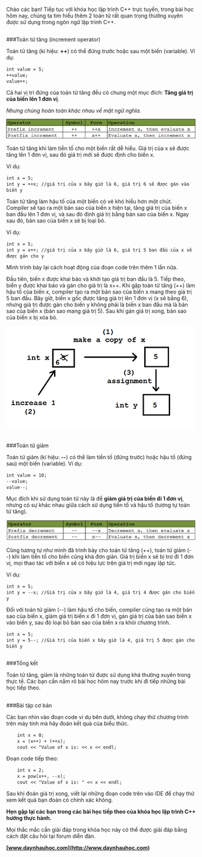 Chào các bạn! Tiếp tục với khóa học lập trình C++ trực tuyến, trong bài học hôm nay, chúng ta tìm hiểu thêm 2 toán tử rất quan trọng thường xuyên được sử dụng trong ngôn ngữ lập trình C++.

##
###Toán tử tăng (increment operator)

Toán tử tăng (kí hiệu: **++**) có thể đứng trước hoặc sau một biến (variable). Ví dụ: 

	int value = 5;
	++value;
	value++;

Cả hai vị trí đứng của toán tử tăng đều có chung một mục đích: **Tăng giá trị của biến lên 1 đơn vị**. 

*Nhưng chúng hoàn toàn khác nhau về mặt ngữ nghĩa.*

![](0.png)

Toán tử tăng khi làm tiền tố cho một biến rất dễ hiểu. Giá trị của x sẽ được tăng lên 1 đơn vị, sau đó giá trị mới sẽ được định cho biến x.

Ví dụ:

	int x = 5;
	int y = ++x; //giá trị của x bây giờ là 6, giá trị 6 sẽ được gán vào biến y

Toán tử tăng làm hậu tố của một biến có vẻ khó hiểu hơn một chút. Compiler sẽ tạo ra một bản sao của biến x hiện tại, tăng giá trị của biến x ban đầu lên 1 đơn vị, và sau đó định giá trị bằng bản sao của biến x. Ngay sau đó, bản sao của biến x sẽ bị loại bỏ.

Ví dụ:

	int x = 5;
	int y = x++; //giá trị của x bây giờ là 6, giá trị 5 ban đầu của x sẽ được gán cho y

Mình trình bày lại cách hoạt động của đoạn code trên thêm 1 lần nữa.

Đầu tiên, biến x được khai báo và khởi tạo giá trị ban đầu là 5. Tiếp theo, biến y được khai báo và gán cho giá trị là x++. Khi gặp toán tử tăng (++) làm hậu tố của biến x, compiler tạo ra một bản sao của biến x mang theo giá trị 5 ban đầu. Bây giờ, biến x gốc được tăng giá trị lên 1 đơn vị (x sẽ bằng 6), nhưng giá trị được gán cho biến y không phải là biến x ban đầu mà là bản sao của biến x (bản sao mang giá trị 5). Sau khi gán giá trị xong, bản sao của biến x bị xóa bỏ.

![](2.png)

##
###Toán tử giảm

Toán tử giảm (kí hiệu: **--**) có thể làm tiền tố (đứng trước) hoặc hậu tố (đứng sau) một biến (variable). Ví dụ:

	int value = 10;
	--value;
	value--;

Mục đích khi sử dụng toán tử này là để **giảm giá trị của biến đi 1 đơn vị**, nhưng có sự khác nhau giữa cách sử dụng tiền tố và hậu tố (tương tự toán tử tăng).

![](1.png)

Cũng tương tự như mình đã trình bày cho toán tử tăng (++), toán tử giảm (--) khi làm tiền tố cho biến cũng khá đơn giản. Giá trị biến x sẽ bị trừ đi 1 đơn vị, mọi thao tác với biến x sẽ có hiệu lực trên giá trị mới ngay lập tức.

Ví dụ:

	int x = 5;
	int y = --x; //Giá trị của x bây giờ là 4, giá trị 4 được gán cho biến y

Đối với toán tử giảm (--) làm hậu tố cho biến, compiler cũng tạo ra một bản sao của biến x, giảm giá trị biến x đi 1 đơn vị, gán giá trị của bản sao biến x vào biến y, sau đó loại bỏ bản sao của biến x ra khỏi chương trình.

	int x = 5;
	int y = 5--; //Giá trị của biến x bây giờ là 4, giá trị 5 được gán cho biến y

##
###Tổng kết

Toán tử tăng, giảm là những toán tử được sử dụng khá thường xuyên trong thực tế. Các bạn cần nắm rõ bài học hôm nay trước khi đi tiếp những bài học tiếp theo.

##
###Bài tập cơ bản

Các bạn nhìn vào đoạn code ví dụ bên dưới, không chạy thử chương trình trên máy tính mà hãy đoán kết quả của biểu thức.

		int x = 0;
		x = (x++) + (++x);
		cout << "Value of x is: << x << endl; 

Đoạn code tiếp theo:

		int x = 2;
		x = pow(x++, --x);
		cout << "Value of x is: " << x << endl;

Sau khi đoán giá trị xong, viết lại những đoạn code trên vào IDE để chạy thử xem kết quả bạn đoán có chính xác không.


**Hẹn gặp lại các bạn trong các bài học tiếp theo của khóa học lập trình C++ hướng thực hành.**

Mọi thắc mắc cần giải đáp trong khóa học này có thể được giải đáp bằng cách đặt câu hỏi tại forum diễn đàn.

**[www.daynhauhoc.com](http://www.daynhauhoc.com)**